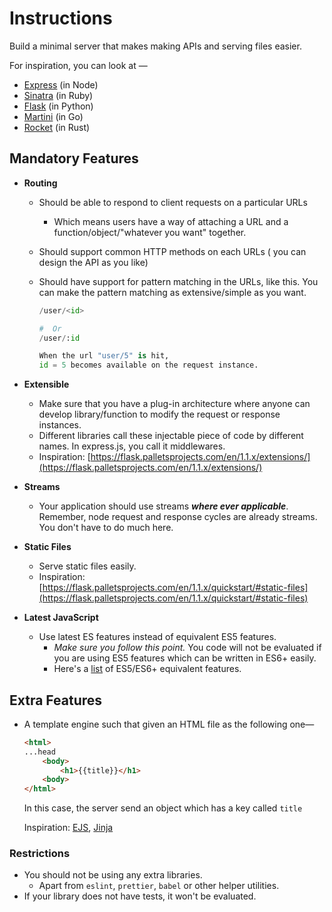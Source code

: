 # Instructions

Build a minimal server that makes making APIs and serving files easier. 

For inspiration, you can look at —

- [Express](https://expressjs.com/) (in Node)
- [Sinatra](http://sinatrarb.com/) (in Ruby)
- [Flask](https://flask.palletsprojects.com/en/1.1.x/) (in Python)
- [Martini](https://github.com/go-martini/martini) (in Go)
- [Rocket](https://rocket.rs/) (in Rust)

## Mandatory Features

- **Routing**
    - Should be able to respond to client requests on a particular URLs
        - Which means users have a way of attaching a URL and a function/object/"whatever you want" together.
    - Should support common HTTP methods on each URLs ( you can design the API as you like)
    - Should have support for pattern matching in the URLs, like this. You can make the pattern matching as extensive/simple as you want.

        ```python
        /user/<id>

        #  Or 
        /user/:id 

        When the url "user/5" is hit,
        id = 5 becomes available on the request instance.
        ```

- **Extensible**
    - Make sure that you have a plug-in architecture where anyone can develop library/function to modify the request or response instances.
    - Different libraries call these injectable piece of code by different names. In express.js, you call it middlewares.
    - Inspiration: [https://flask.palletsprojects.com/en/1.1.x/extensions/](https://flask.palletsprojects.com/en/1.1.x/extensions/)

- **Streams**
    - Your application should use streams **_where ever applicable_**. Remember, node request and response cycles are already streams. You don't have to do much here.

- **Static Files**
    - Serve static files easily.
    - Inspiration: [https://flask.palletsprojects.com/en/1.1.x/quickstart/#static-files](https://flask.palletsprojects.com/en/1.1.x/quickstart/#static-files)

- **Latest JavaScript**
  - Use latest ES features instead of equivalent ES5 features. 
    - _Make sure you follow this point._ You code will not be evaluated if you are using ES5 features which can be written in ES6+ easily.
    - Here's a [list](https://github.com/addyosmani/es6-equivalents-in-es5) of ES5/ES6+ equivalent features. 

## Extra Features

- A template engine such that given an HTML file as the following one—

    ```html
    <html>
    ...head
    	<body>
    		<h1>{{title}}</h1>
    	<body>
    </html>
    ```

    In this case, the server send an object which has a key called `title`

    Inspiration: [EJS](https://ejs.co/), [Jinja](https://jinja.palletsprojects.com/en/2.11.x/)

### Restrictions

- You should not be using any extra libraries.
    - Apart from `eslint`, `prettier`, `babel` or other helper utilities.
- If your library does not have tests, it won't be evaluated.